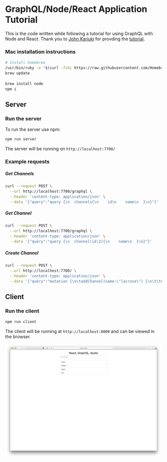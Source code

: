 # GraphQL/Node/React Application Tutorial

This is the code written while following a tutorial for using GraphQL with Node and React. Thank you to [John Kariuki](https://scotch.io/@johnkariuki) for provding the [tutorial](https://scotch.io/tutorials/implementing-graphql-using-apollo-on-an-express-server).

### Mac installation instructions

```bash
# Install homebrew 
/usr/bin/ruby -e "$(curl -fsSL https://raw.githubusercontent.com/Homebrew/install/master/install)"
brew update

brew install node
npm i
```

## Server

### Run the server

To run the server use npm:

```bash
npm run server
```

The server will be running on `http://localhost:7700/`

### Example requests

##### Get Channels

```bash
curl --request POST \
  --url http://localhost:7700/graphql \
  --header 'content-type: application/json' \
  --data '{"query":"query {\n  channels{\n    id\n    name\n  }\n}"}'
```

##### Get Channel

```bash
curl --request POST \
  --url http://localhost:7700/graphql \
  --header 'content-type: application/json' \
  --data '{"query":"query {\n  channel(id:2){\n    name\n  }\n}"}'
```

##### Create Channel

```bash
curl --request POST \
  --url http://localhost:7700/ \
  --header 'content-type: application/json' \
  --data '{"query":"mutation {\n\taddChannel(name:\"lacrose\") {\n\t\tname\n\t}\n}"}'
```

## Client

### Run the client

```bash
npm run client
```

The client will be running at `http://localhost:8000` and can be viewed in the browser.

![](./.doc_assets/application.png)